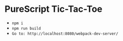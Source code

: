 # PureScript Tic-Tac-Toe

- `npm i`
- `npm run build`
- `Go to: http://localhost:8080/webpack-dev-server/`
